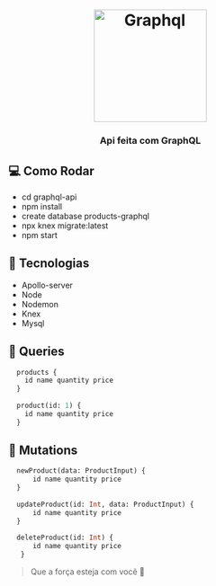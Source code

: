 <h1 align="center"><img src="https://user-images.githubusercontent.com/58083563/83713394-597f1b80-a5fe-11ea-8e6f-e5bca3ade2c3.png" alt="Graphql" width="200" />
</h1>

<h3 align="center">Api feita com GraphQL</h3>

## :computer: Como Rodar
- cd graphql-api
- npm install
- create database products-graphql
- npx knex migrate:latest
- npm start

## :hammer: Tecnologias
- Apollo-server
- Node
- Nodemon
- Knex
- Mysql

## :book: Queries

```graphql
  products {
    id name quantity price
  }
  
  product(id: 1) {
    id name quantity price
  }
```

## :notebook: Mutations

```graphql
  newProduct(data: ProductInput) {
      id name quantity price
  }
  
  updateProduct(id: Int, data: ProductInput) {
      id name quantity price
  }
  
  deleteProduct(id: Int) {
      id name quantity price
   }
```

> Que a força esteja com você :muscle:
